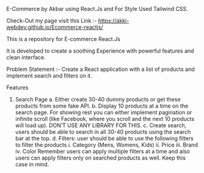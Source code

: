 E-Commerce by Akbar using React.Js and For Style Used Tailwind CSS.

Check-Out my page visit this Link :- https://akki-webdev.github.io/Ecommerce-reactjs/

This is a repository for E-commerce React.Js

It is developed to create a soothing Experience with powerful features and clean interface.

Problem Statement :- Create a React application with a list of products and implement search and filters on it.

Features
1. Search Page
a. Either create 30-40 dummy products or get these products from some fake
API.
b. Display 10 products at a time on the search page. For showing rest you can
either implement pagination or infinite scroll (like Facebook, where you scroll
and the next 10 products will load up). DON’T USE ANY LIBRARY FOR THIS.
c. Create search, users should be able to search in all 30-40 products using the
search bar at the top.
d. Filters: user should be able to use the following filters to filter the products
i. Category (Mens, Womens, Kids)
ii. Price
iii. Brand
iv. Color
Remember users can apply multiple filters at a time and also users can apply
filters only on searched products as well. Keep this case in mind.
